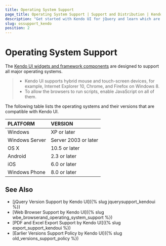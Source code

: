 ```yaml
---
title: Operating System Support
page_title: Operating System Support | Support and Distribution | Kendo UI for jQuery
description: "Get started with Kendo UI for jQuery and learn which are the operating systems that are supported by the framework components."
slug: ossupport_kendo
position: 2
---
```


# Operating System Support

The [Kendo UI widgets and framework components](https://demos.telerik.com/kendo-ui/) are designed to support all major operating systems.

> * Kendo UI supports hybrid mouse and touch-screen devices, for example, Internet Explorer 10, Chrome, and Firefox on Windows 8.
> * To allow the browsers to run scripts, enable JavaScript on all of them.

The following table lists the operating systems and their versions that are compatible with Kendo UI.

| PLATFORM          | VERSION               |
| :---------------- | :-------------------- |
| Windows           | XP or later           |
| Windows Server    | Server 2003 or later  |
| OS X              | 10.5 or later         |
| Android           | 2.3 or later          |
| iOS               | 6.0 or later          |
| Windows Phone     | 8.0 or later          |

## See Also

* [jQuery Version Support by Kendo UI]({% slug jquerysupport_kendoui %})
* [Web Browser Support by Kendo UI]({% slug wbe_browserand_operating_system_support %})
* [PDF and Excel Export Support by Kendo UI]({% slug export_support_kendoui %})
* [Earlier Versions Support Policy by Kendo UI]({% slug old_versions_support_policy %})
